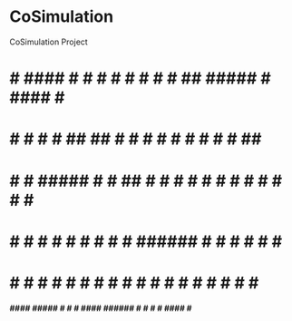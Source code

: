 # CoSimulation
CoSimulation Project

 #####          #####                                                      
#     #  ####  #     # # #    # #    # #        ##   ##### #  ####  #    # 
#       #    # #       # ##  ## #    # #       #  #    #   # #    # ##   # 
#       #    #  #####  # # ## # #    # #      #    #   #   # #    # # #  # 
#       #    #       # # #    # #    # #      ######   #   # #    # #  # # 
#     # #    # #     # # #    # #    # #      #    #   #   # #    # #   ## 
 #####   ####   #####  # #    #  ####  ###### #    #   #   #  ####  #    # 
                                                                           
